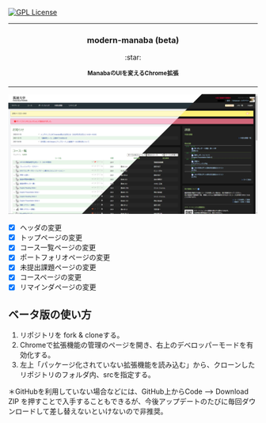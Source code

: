 [![GPL License](http://img.shields.io/badge/license-GPL-blue.svg?style=flat)](LICENSE)

---

<h3 align="center" > modern-manaba (beta) </h3>
<p align="center">
:star:
</p>
<p align="center"> 
<sup>
<b> ManabaのUIを変えるChrome拡張 </b>
</sup>
</p>

--- 
![](screenshot0.png)

- [x] ヘッダの変更
- [x] トップページの変更
- [x] コース一覧ページの変更
- [x] ポートフォリオページの変更
- [x] 未提出課題ページの変更
- [x] コースページの変更
- [x] リマインダページの変更

## ベータ版の使い方
1. リポジトリを fork & cloneする。
2. Chromeで拡張機能の管理のページを開き、右上のデベロッパーモードを有効化する。
3. 左上「パッケージ化されていない拡張機能を読み込む」から、クローンしたリポジトリのフォルダ内、srcを指定する。

＊GitHubを利用していない場合などには、GitHub上からCode --> Download ZIP を押すことで入手することもできるが、今後アップデートのたびに毎回ダウンロードして差し替えないといけないので非推奨。
